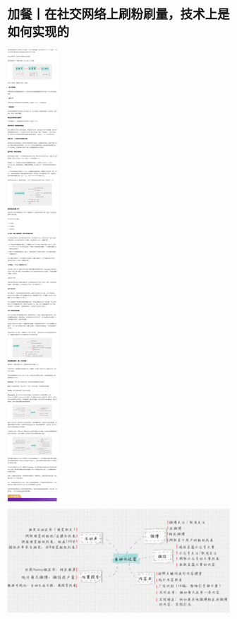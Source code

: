 # 加餐丨在社交网络上刷粉刷量，技术上是如何实现的

![image-20210527163930920](img/加餐丨在社交网络上刷粉刷量，技术上是如何实现的/image-20210527163930920.png)

![img](img/加餐丨在社交网络上刷粉刷量，技术上是如何实现的/550a8b3472305a44c9e067db869726f1.jpg)

